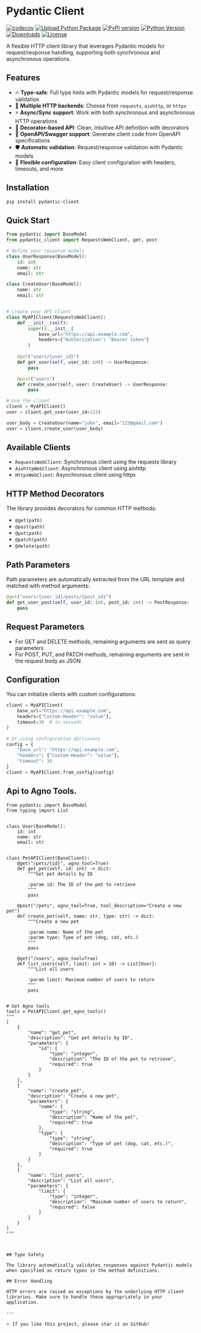 # Pydantic Client

[![codecov](https://codecov.io/gh/ponytailer/pydantic-client/branch/main/graph/badge.svg?token=CZX5V1YP22)](https://codecov.io/gh/ponytailer/pydantic-client) [![Upload Python Package](https://github.com/ponytailer/pydantic-client/actions/workflows/python-publish.yml/badge.svg)](https://github.com/ponytailer/pydantic-client/actions/workflows/python-publish.yml)
[![PyPI version](https://badge.fury.io/py/pydantic-client.svg)](https://badge.fury.io/py/pydantic-client)
[![Python Version](https://img.shields.io/pypi/pyversions/pydantic-client.svg)](https://pypi.org/project/pydantic-client/)
[![Downloads](https://pepy.tech/badge/pydantic-client)](https://pepy.tech/project/pydantic-client)
[![License](https://img.shields.io/github/license/ponytailer/pydantic-client.svg)](https://github.com/ponytailer/pydantic-client/blob/main/LICENSE)


A flexible HTTP client library that leverages Pydantic models for request/response handling, supporting both synchronous and asynchronous operations.

## Features

- 🔥 **Type-safe**: Full type hints with Pydantic models for request/response validation
- 🚀 **Multiple HTTP backends**: Choose from `requests`, `aiohttp`, or `httpx`
- ⚡ **Async/Sync support**: Work with both synchronous and asynchronous HTTP operations
- 🎯 **Decorator-based API**: Clean, intuitive API definition with decorators
- 📝 **OpenAPI/Swagger support**: Generate client code from OpenAPI specifications
- 🛡️ **Automatic validation**: Request/response validation with Pydantic models
- 🔧 **Flexible configuration**: Easy client configuration with headers, timeouts, and more

## Installation

```bash
pip install pydantic-client
```

## Quick Start

```python
from pydantic import BaseModel
from pydantic_client import RequestsWebClient, get, post

# Define your response models
class UserResponse(BaseModel):
    id: int
    name: str
    email: str

class CreateUser(BaseModel):
    name: str
    email: str


# Create your API client
class MyAPIClient(RequestsWebClient):
    def __init__(self):
        super().__init__(
            base_url="https://api.example.com",
            headers={"Authorization": "Bearer token"}
        )
    
    @get("users/{user_id}")
    def get_user(self, user_id: int) -> UserResponse:
        pass

    @post("users")
    def create_user(self, user: CreateUser) -> UserResponse:
        pass

# Use the client
client = MyAPIClient()
user = client.get_user(user_id=123)

user_body = CreateUser(name="john", email="123@gmail.com")
user = client.create_user(user_body)
```

## Available Clients

- `RequestsWebClient`: Synchronous client using the requests library
- `AiohttpWebClient`: Asynchronous client using aiohttp
- `HttpxWebClient`: Asynchronous client using httpx

## HTTP Method Decorators

The library provides decorators for common HTTP methods:

- `@get(path)`
- `@post(path)`
- `@put(path)`
- `@patch(path)`
- `@delete(path)`

## Path Parameters

Path parameters are automatically extracted from the URL template and matched with method arguments:

```python
@get("users/{user_id}/posts/{post_id}")
def get_user_post(self, user_id: int, post_id: int) -> PostResponse:
    pass
```

## Request Parameters

- For GET and DELETE methods, remaining arguments are sent as query parameters
- For POST, PUT, and PATCH methods, remaining arguments are sent in the request body as JSON

## Configuration

You can initialize clients with custom configurations:

```python
client = MyAPIClient(
    base_url="https://api.example.com",
    headers={"Custom-Header": "value"},
    timeout=30  # in seconds
)

# Or using configuration dictionary
config = {
    "base_url": "https://api.example.com",
    "headers": {"Custom-Header": "value"},
    "timeout": 30
}
client = MyAPIClient.from_config(config)
```

## Api to Agno Tools.

```
from pydantic import BaseModel
from typing import List


class User(BaseModel):
    id: int
    name: str
    email: str


class PetAPIClient(BaseClient):
    @get("/pets/{id}", agno_tool=True)
    def get_pet(self, id: int) -> dict:
        """Get pet details by ID
        
        :param id: The ID of the pet to retrieve
        """
        pass
    
    @post("/pets", agno_tool=True, tool_description="Create a new pet")
    def create_pet(self, name: str, type: str) -> dict:
        """Create a new pet
        
        :param name: Name of the pet
        :param type: Type of pet (dog, cat, etc.)
        """
        pass
    
    @get("/users", agno_tool=True)
    def list_users(self, limit: int = 10) -> List[User]:
        """List all users
        
        :param limit: Maximum number of users to return
        """
        pass


# Get Agno tools
tools = PetAPIClient.get_agno_tools()
"""
[
    {
        "name": "get_pet",
        "description": "Get pet details by ID",
        "parameters": {
            "id": {
                "type": "integer",
                "description": "The ID of the pet to retrieve",
                "required": true
            }
        }
    },
    {
        "name": "create_pet",
        "description": "Create a new pet",
        "parameters": {
            "name": {
                "type": "string",
                "description": "Name of the pet",
                "required": true
            },
            "type": {
                "type": "string",
                "description": "Type of pet (dog, cat, etc.)",
                "required": true
            }
        }
    },
    {
        "name": "list_users",
        "description": "List all users",
        "parameters": {
            "limit": {
                "type": "integer",
                "description": "Maximum number of users to return",
                "required": false
            }
        }
    }
]
"""



## Type Safety

The library automatically validates responses against Pydantic models when specified as return types in the method definitions.

## Error Handling

HTTP errors are raised as exceptions by the underlying HTTP client libraries. Make sure to handle these appropriately in your application.

---

⭐ If you like this project, please star it on GitHub!
